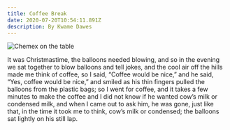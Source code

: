 ```yaml
---
title: Coffee Break
date: 2020-07-20T10:54:11.891Z
description: By Kwame Dawes
---
```

![Chemex on the table](/img/chemex.jpg "Chemex")

It was Christmastime,
the balloons needed blowing,
and so in the evening
we sat together to blow
balloons and tell jokes,
and the cool air off the hills
made me think of coffee,
so I said, “Coffee would be nice,”
and he said, “Yes, coffee
would be nice,” and smiled
as his thin fingers pulled
the balloons from the plastic bags;
so I went for coffee,
and it takes a few minutes
to make the coffee
and I did not know
if he wanted cow’s milk
or condensed milk,
and when I came out
to ask him, he was gone,
just like that, in the time
it took me to think,
cow’s milk or condensed;
the balloons sat lightly
on his still lap.